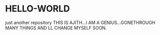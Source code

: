 # HELLO-WORLD
just another repository
THIS IS AJITH...I AM A GENIUS...GONETHROUGH MANY THINGS AND LL CHANGE MYSELF SOON.
